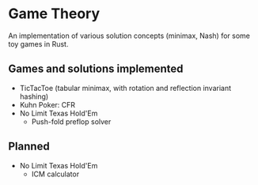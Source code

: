 # Game Theory

An implementation of various solution concepts (minimax, Nash) for some toy games in Rust.

## Games and solutions implemented
- TicTacToe (tabular minimax, with rotation and reflection invariant hashing)
- Kuhn Poker: CFR
- No Limit Texas Hold'Em
    - Push-fold preflop solver

## Planned
- No Limit Texas Hold'Em
    - ICM calculator